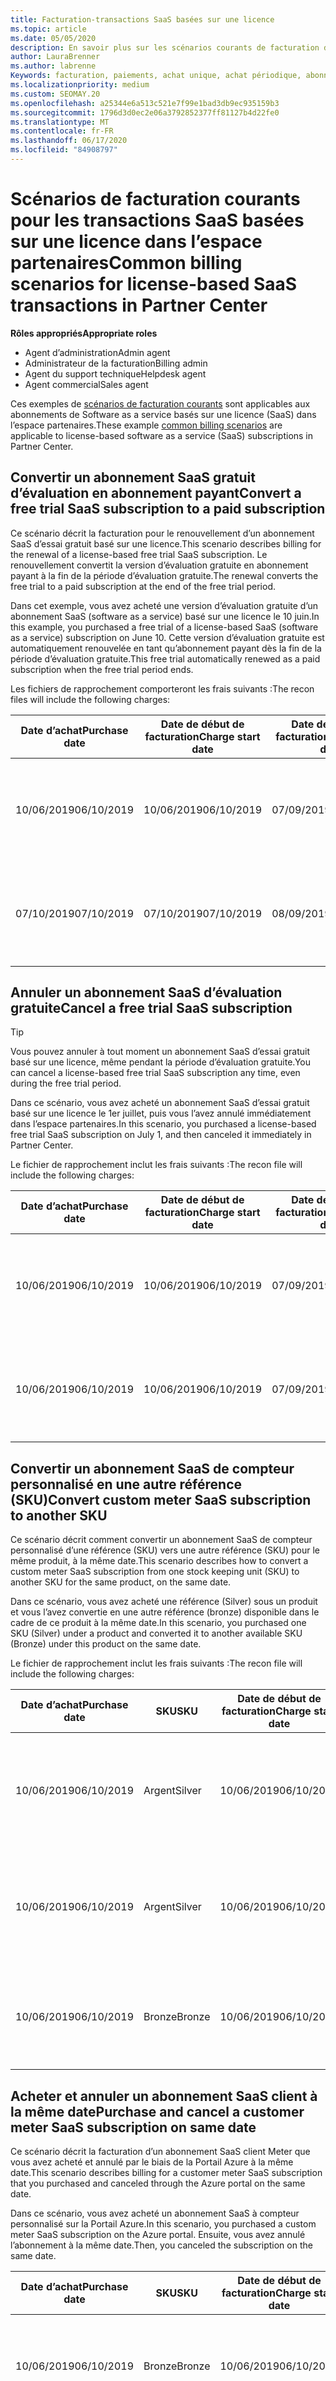 ```yaml
---
title: Facturation-transactions SaaS basées sur une licence
ms.topic: article
ms.date: 05/05/2020
description: En savoir plus sur les scénarios courants de facturation dans l’espace partenaires pour les transactions SaaS basées sur une licence.
author: LauraBrenner
ms.author: labrenne
Keywords: facturation, paiements, achat unique, achat périodique, abonnements, sièges
ms.localizationpriority: medium
ms.custom: SEOMAY.20
ms.openlocfilehash: a25344e6a513c521e7f99e1bad3db9ec935159b3
ms.sourcegitcommit: 1796d3d0ec2e06a3792852377ff81127b4d22fe0
ms.translationtype: MT
ms.contentlocale: fr-FR
ms.lasthandoff: 06/17/2020
ms.locfileid: "84908797"
---
```

# <a name="common-billing-scenarios-for-license-based-saas-transactions-in-partner-center"></a><span data-ttu-id="9de91-104">Scénarios de facturation courants pour les transactions SaaS basées sur une licence dans l’espace partenaires</span><span class="sxs-lookup"><span data-stu-id="9de91-104">Common billing scenarios for license-based SaaS transactions in Partner Center</span></span>

<span data-ttu-id="9de91-105">**Rôles appropriés**</span><span class="sxs-lookup"><span data-stu-id="9de91-105">**Appropriate roles**</span></span>

- <span data-ttu-id="9de91-106">Agent d’administration</span><span class="sxs-lookup"><span data-stu-id="9de91-106">Admin agent</span></span>
- <span data-ttu-id="9de91-107">Administrateur de la facturation</span><span class="sxs-lookup"><span data-stu-id="9de91-107">Billing admin</span></span>
- <span data-ttu-id="9de91-108">Agent du support technique</span><span class="sxs-lookup"><span data-stu-id="9de91-108">Helpdesk agent</span></span>
- <span data-ttu-id="9de91-109">Agent commercial</span><span class="sxs-lookup"><span data-stu-id="9de91-109">Sales agent</span></span>


<span data-ttu-id="9de91-110">Ces exemples de [scénarios de facturation courants](common-billing-scenarios.md) sont applicables aux abonnements de Software as a service basés sur une licence (SaaS) dans l’espace partenaires.</span><span class="sxs-lookup"><span data-stu-id="9de91-110">These example [common billing scenarios](common-billing-scenarios.md) are applicable to license-based software as a service (SaaS) subscriptions in Partner Center.</span></span>

## <a name="convert-a-free-trial-saas-subscription-to-a-paid-subscription"></a><span data-ttu-id="9de91-111">Convertir un abonnement SaaS gratuit d’évaluation en abonnement payant</span><span class="sxs-lookup"><span data-stu-id="9de91-111">Convert a free trial SaaS subscription to a paid subscription</span></span>

<span data-ttu-id="9de91-112">Ce scénario décrit la facturation pour le renouvellement d’un abonnement SaaS d’essai gratuit basé sur une licence.</span><span class="sxs-lookup"><span data-stu-id="9de91-112">This scenario describes billing for the renewal of a license-based free trial SaaS subscription.</span></span> <span data-ttu-id="9de91-113">Le renouvellement convertit la version d’évaluation gratuite en abonnement payant à la fin de la période d’évaluation gratuite.</span><span class="sxs-lookup"><span data-stu-id="9de91-113">The renewal converts the free trial to a paid subscription at the end of the free trial period.</span></span>

<span data-ttu-id="9de91-114">Dans cet exemple, vous avez acheté une version d’évaluation gratuite d’un abonnement SaaS (software as a service) basé sur une licence le 10 juin.</span><span class="sxs-lookup"><span data-stu-id="9de91-114">In this example, you purchased a free trial of a license-based SaaS (software as a service) subscription on June 10.</span></span> <span data-ttu-id="9de91-115">Cette version d’évaluation gratuite est automatiquement renouvelée en tant qu’abonnement payant dès la fin de la période d’évaluation gratuite.</span><span class="sxs-lookup"><span data-stu-id="9de91-115">This free trial automatically renewed as a paid subscription when the free trial period ends.</span></span>

<span data-ttu-id="9de91-116">Les fichiers de rapprochement comporteront les frais suivants :</span><span class="sxs-lookup"><span data-stu-id="9de91-116">The recon files will include the following charges:</span></span>

| <span data-ttu-id="9de91-117">Date d’achat</span><span class="sxs-lookup"><span data-stu-id="9de91-117">Purchase date</span></span> | <span data-ttu-id="9de91-118">Date de début de facturation</span><span class="sxs-lookup"><span data-stu-id="9de91-118">Charge start date</span></span> | <span data-ttu-id="9de91-119">Date de fin de la facturation</span><span class="sxs-lookup"><span data-stu-id="9de91-119">Charge end date</span></span> | <span data-ttu-id="9de91-120">Prix unitaire</span><span class="sxs-lookup"><span data-stu-id="9de91-120">Unit price</span></span> | <span data-ttu-id="9de91-121">Quantité unitaire</span><span class="sxs-lookup"><span data-stu-id="9de91-121">Unit quantity</span></span> | <span data-ttu-id="9de91-122">Montant total</span><span class="sxs-lookup"><span data-stu-id="9de91-122">Total amount</span></span> | <span data-ttu-id="9de91-123">Type de dépense</span><span class="sxs-lookup"><span data-stu-id="9de91-123">Charge type</span></span> | <span data-ttu-id="9de91-124">Description de l’abonnement</span><span class="sxs-lookup"><span data-stu-id="9de91-124">Subscription description</span></span> |
| ------------- | ----------------- | --------------- | ---------- | ------------- | ------------ | ----------- | ----------------- |
| <span data-ttu-id="9de91-125">10/06/2019</span><span class="sxs-lookup"><span data-stu-id="9de91-125">06/10/2019</span></span> | <span data-ttu-id="9de91-126">10/06/2019</span><span class="sxs-lookup"><span data-stu-id="9de91-126">06/10/2019</span></span> | <span data-ttu-id="9de91-127">07/09/2019</span><span class="sxs-lookup"><span data-stu-id="9de91-127">07/09/2019</span></span> | <span data-ttu-id="9de91-128">0 $</span><span class="sxs-lookup"><span data-stu-id="9de91-128">$0</span></span> | <span data-ttu-id="9de91-129">1</span><span class="sxs-lookup"><span data-stu-id="9de91-129">1</span></span> | <span data-ttu-id="9de91-130">0 $</span><span class="sxs-lookup"><span data-stu-id="9de91-130">$0</span></span> | <span data-ttu-id="9de91-131">Nouveau</span><span class="sxs-lookup"><span data-stu-id="9de91-131">New</span></span> | <span data-ttu-id="9de91-132">Essai gratuit</span><span class="sxs-lookup"><span data-stu-id="9de91-132">Free trial</span></span> |
| <span data-ttu-id="9de91-133">07/10/2019</span><span class="sxs-lookup"><span data-stu-id="9de91-133">07/10/2019</span></span> | <span data-ttu-id="9de91-134">07/10/2019</span><span class="sxs-lookup"><span data-stu-id="9de91-134">07/10/2019</span></span> | <span data-ttu-id="9de91-135">08/09/2019</span><span class="sxs-lookup"><span data-stu-id="9de91-135">08/09/2019</span></span> | <span data-ttu-id="9de91-136">2 $</span><span class="sxs-lookup"><span data-stu-id="9de91-136">$2</span></span> | <span data-ttu-id="9de91-137">1</span><span class="sxs-lookup"><span data-stu-id="9de91-137">1</span></span> | <span data-ttu-id="9de91-138">2 $</span><span class="sxs-lookup"><span data-stu-id="9de91-138">$2</span></span> | <span data-ttu-id="9de91-139">Renouveler</span><span class="sxs-lookup"><span data-stu-id="9de91-139">Renew</span></span> | <span data-ttu-id="9de91-140">Abonnement payant</span><span class="sxs-lookup"><span data-stu-id="9de91-140">Paid subscription</span></span> |

## <a name="cancel-a-free-trial-saas-subscription"></a><span data-ttu-id="9de91-141">Annuler un abonnement SaaS d’évaluation gratuite</span><span class="sxs-lookup"><span data-stu-id="9de91-141">Cancel a free trial SaaS subscription</span></span>

> [!TIP]
> <span data-ttu-id="9de91-142">Vous pouvez annuler à tout moment un abonnement SaaS d’essai gratuit basé sur une licence, même pendant la période d’évaluation gratuite.</span><span class="sxs-lookup"><span data-stu-id="9de91-142">You can cancel a license-based free trial SaaS subscription any time, even during the free trial period.</span></span>

<span data-ttu-id="9de91-143">Dans ce scénario, vous avez acheté un abonnement SaaS d’essai gratuit basé sur une licence le 1er juillet, puis vous l’avez annulé immédiatement dans l’espace partenaires.</span><span class="sxs-lookup"><span data-stu-id="9de91-143">In this scenario, you purchased a license-based free trial SaaS subscription on July 1, and then canceled it immediately in Partner Center.</span></span>

<span data-ttu-id="9de91-144">Le fichier de rapprochement inclut les frais suivants :</span><span class="sxs-lookup"><span data-stu-id="9de91-144">The recon file will include the following charges:</span></span>

| <span data-ttu-id="9de91-145">Date d’achat</span><span class="sxs-lookup"><span data-stu-id="9de91-145">Purchase date</span></span> | <span data-ttu-id="9de91-146">Date de début de facturation</span><span class="sxs-lookup"><span data-stu-id="9de91-146">Charge start date</span></span> | <span data-ttu-id="9de91-147">Date de fin de la facturation</span><span class="sxs-lookup"><span data-stu-id="9de91-147">Charge end date</span></span> | <span data-ttu-id="9de91-148">Prix unitaire</span><span class="sxs-lookup"><span data-stu-id="9de91-148">Unit price</span></span> | <span data-ttu-id="9de91-149">Quantité unitaire</span><span class="sxs-lookup"><span data-stu-id="9de91-149">Unit quantity</span></span> | <span data-ttu-id="9de91-150">Montant total</span><span class="sxs-lookup"><span data-stu-id="9de91-150">Total amount</span></span> | <span data-ttu-id="9de91-151">Type de dépense</span><span class="sxs-lookup"><span data-stu-id="9de91-151">Charge type</span></span> | <span data-ttu-id="9de91-152">Description de l’abonnement</span><span class="sxs-lookup"><span data-stu-id="9de91-152">Subscription description</span></span> |
| ------------- | ----------------- | --------------- | ---------- | ------------- | ------------ | ----------- | ----------------- |
| <span data-ttu-id="9de91-153">10/06/2019</span><span class="sxs-lookup"><span data-stu-id="9de91-153">06/10/2019</span></span> | <span data-ttu-id="9de91-154">10/06/2019</span><span class="sxs-lookup"><span data-stu-id="9de91-154">06/10/2019</span></span> | <span data-ttu-id="9de91-155">07/09/2019</span><span class="sxs-lookup"><span data-stu-id="9de91-155">07/09/2019</span></span> | <span data-ttu-id="9de91-156">0 $</span><span class="sxs-lookup"><span data-stu-id="9de91-156">$0</span></span> | <span data-ttu-id="9de91-157">11</span><span class="sxs-lookup"><span data-stu-id="9de91-157">11</span></span> | <span data-ttu-id="9de91-158">0 $</span><span class="sxs-lookup"><span data-stu-id="9de91-158">$0</span></span> | <span data-ttu-id="9de91-159">Nouveau</span><span class="sxs-lookup"><span data-stu-id="9de91-159">New</span></span> | <span data-ttu-id="9de91-160">Essai gratuit</span><span class="sxs-lookup"><span data-stu-id="9de91-160">Free trial</span></span> |
| <span data-ttu-id="9de91-161">10/06/2019</span><span class="sxs-lookup"><span data-stu-id="9de91-161">06/10/2019</span></span> | <span data-ttu-id="9de91-162">10/06/2019</span><span class="sxs-lookup"><span data-stu-id="9de91-162">06/10/2019</span></span> | <span data-ttu-id="9de91-163">07/09/2019</span><span class="sxs-lookup"><span data-stu-id="9de91-163">07/09/2019</span></span> | <span data-ttu-id="9de91-164">0 $</span><span class="sxs-lookup"><span data-stu-id="9de91-164">$0</span></span> | <span data-ttu-id="9de91-165">11</span><span class="sxs-lookup"><span data-stu-id="9de91-165">11</span></span> | <span data-ttu-id="9de91-166">0 $</span><span class="sxs-lookup"><span data-stu-id="9de91-166">$0</span></span> | <span data-ttu-id="9de91-167">Annuler</span><span class="sxs-lookup"><span data-stu-id="9de91-167">Cancel</span></span> | <span data-ttu-id="9de91-168">Essai gratuit</span><span class="sxs-lookup"><span data-stu-id="9de91-168">Free trial</span></span> |

## <a name="convert-custom-meter-saas-subscription-to-another-sku"></a><span data-ttu-id="9de91-169">Convertir un abonnement SaaS de compteur personnalisé en une autre référence (SKU)</span><span class="sxs-lookup"><span data-stu-id="9de91-169">Convert custom meter SaaS subscription to another SKU</span></span>

<span data-ttu-id="9de91-170">Ce scénario décrit comment convertir un abonnement SaaS de compteur personnalisé d’une référence (SKU) vers une autre référence (SKU) pour le même produit, à la même date.</span><span class="sxs-lookup"><span data-stu-id="9de91-170">This scenario describes how to convert a custom meter SaaS subscription from one stock keeping unit (SKU) to another SKU for the same product, on the same date.</span></span>

<span data-ttu-id="9de91-171">Dans ce scénario, vous avez acheté une référence (Silver) sous un produit et vous l’avez convertie en une autre référence (bronze) disponible dans le cadre de ce produit à la même date.</span><span class="sxs-lookup"><span data-stu-id="9de91-171">In this scenario, you purchased one SKU (Silver) under a product and converted it to another available SKU (Bronze) under this product on the same date.</span></span>

<span data-ttu-id="9de91-172">Le fichier de rapprochement inclut les frais suivants :</span><span class="sxs-lookup"><span data-stu-id="9de91-172">The recon file will include the following charges:</span></span>

| <span data-ttu-id="9de91-173">Date d’achat</span><span class="sxs-lookup"><span data-stu-id="9de91-173">Purchase date</span></span> | <span data-ttu-id="9de91-174">SKU</span><span class="sxs-lookup"><span data-stu-id="9de91-174">SKU</span></span> | <span data-ttu-id="9de91-175">Date de début de facturation</span><span class="sxs-lookup"><span data-stu-id="9de91-175">Charge start date</span></span> | <span data-ttu-id="9de91-176">Date de fin de la facturation</span><span class="sxs-lookup"><span data-stu-id="9de91-176">Charge end date</span></span> | <span data-ttu-id="9de91-177">Prix unitaire</span><span class="sxs-lookup"><span data-stu-id="9de91-177">Unit price</span></span> | <span data-ttu-id="9de91-178">Quantité unitaire</span><span class="sxs-lookup"><span data-stu-id="9de91-178">Unit quantity</span></span> | <span data-ttu-id="9de91-179">Montant total</span><span class="sxs-lookup"><span data-stu-id="9de91-179">Total amount</span></span> | <span data-ttu-id="9de91-180">Type de dépense</span><span class="sxs-lookup"><span data-stu-id="9de91-180">Charge type</span></span> | <span data-ttu-id="9de91-181">Description de l’abonnement</span><span class="sxs-lookup"><span data-stu-id="9de91-181">Subscription description</span></span> |
| ------------- | ----------------- | ----------------- | --------------- | ---------- | ------------- | ------------ | ----------- | ----------------- |
| <span data-ttu-id="9de91-182">10/06/2019</span><span class="sxs-lookup"><span data-stu-id="9de91-182">06/10/2019</span></span> | <span data-ttu-id="9de91-183">Argent</span><span class="sxs-lookup"><span data-stu-id="9de91-183">Silver</span></span> | <span data-ttu-id="9de91-184">10/06/2019</span><span class="sxs-lookup"><span data-stu-id="9de91-184">06/10/2019</span></span> | <span data-ttu-id="9de91-185">10/06/2019</span><span class="sxs-lookup"><span data-stu-id="9de91-185">06/10/2019</span></span> | <span data-ttu-id="9de91-186">20 $</span><span class="sxs-lookup"><span data-stu-id="9de91-186">$20</span></span> | <span data-ttu-id="9de91-187">1</span><span class="sxs-lookup"><span data-stu-id="9de91-187">1</span></span> | <span data-ttu-id="9de91-188">20 $</span><span class="sxs-lookup"><span data-stu-id="9de91-188">$20</span></span> | <span data-ttu-id="9de91-189">Nouveau</span><span class="sxs-lookup"><span data-stu-id="9de91-189">New</span></span> | <span data-ttu-id="9de91-190">Abonnement SaaS à compteur personnalisé</span><span class="sxs-lookup"><span data-stu-id="9de91-190">Custom meter SaaS subscription</span></span> |
| <span data-ttu-id="9de91-191">10/06/2019</span><span class="sxs-lookup"><span data-stu-id="9de91-191">06/10/2019</span></span> | <span data-ttu-id="9de91-192">Argent</span><span class="sxs-lookup"><span data-stu-id="9de91-192">Silver</span></span> | <span data-ttu-id="9de91-193">10/06/2019</span><span class="sxs-lookup"><span data-stu-id="9de91-193">06/10/2019</span></span> | <span data-ttu-id="9de91-194">10/06/2019</span><span class="sxs-lookup"><span data-stu-id="9de91-194">06/10/2019</span></span> | <span data-ttu-id="9de91-195">20 $</span><span class="sxs-lookup"><span data-stu-id="9de91-195">$20</span></span> | <span data-ttu-id="9de91-196">1</span><span class="sxs-lookup"><span data-stu-id="9de91-196">1</span></span> | <span data-ttu-id="9de91-197">-$20</span><span class="sxs-lookup"><span data-stu-id="9de91-197">-$20</span></span> | <span data-ttu-id="9de91-198">Convertir</span><span class="sxs-lookup"><span data-stu-id="9de91-198">Convert</span></span> | <span data-ttu-id="9de91-199">Facture au prorata pour l’abonnement SaaS du compteur personnalisé</span><span class="sxs-lookup"><span data-stu-id="9de91-199">Prorated rebill for custom meter SaaS subscription</span></span> |
| <span data-ttu-id="9de91-200">10/06/2019</span><span class="sxs-lookup"><span data-stu-id="9de91-200">06/10/2019</span></span> | <span data-ttu-id="9de91-201">Bronze</span><span class="sxs-lookup"><span data-stu-id="9de91-201">Bronze</span></span> | <span data-ttu-id="9de91-202">10/06/2019</span><span class="sxs-lookup"><span data-stu-id="9de91-202">06/10/2019</span></span> | <span data-ttu-id="9de91-203">10/06/2019</span><span class="sxs-lookup"><span data-stu-id="9de91-203">06/10/2019</span></span> | <span data-ttu-id="9de91-204">$10</span><span class="sxs-lookup"><span data-stu-id="9de91-204">$10</span></span> | <span data-ttu-id="9de91-205">1</span><span class="sxs-lookup"><span data-stu-id="9de91-205">1</span></span> | <span data-ttu-id="9de91-206">$10</span><span class="sxs-lookup"><span data-stu-id="9de91-206">$10</span></span> | <span data-ttu-id="9de91-207">Convertir</span><span class="sxs-lookup"><span data-stu-id="9de91-207">Convert</span></span> | <span data-ttu-id="9de91-208">Abonnement SaaS à compteur personnalisé</span><span class="sxs-lookup"><span data-stu-id="9de91-208">Custom meter SaaS subscription</span></span> |

## <a name="purchase-and-cancel-a-customer-meter-saas-subscription-on-same-date"></a><span data-ttu-id="9de91-209">Acheter et annuler un abonnement SaaS client à la même date</span><span class="sxs-lookup"><span data-stu-id="9de91-209">Purchase and cancel a customer meter SaaS subscription on same date</span></span>

<span data-ttu-id="9de91-210">Ce scénario décrit la facturation d’un abonnement SaaS client Meter que vous avez acheté et annulé par le biais de la Portail Azure à la même date.</span><span class="sxs-lookup"><span data-stu-id="9de91-210">This scenario describes billing for a customer meter SaaS subscription that you purchased and canceled through the Azure portal on the same date.</span></span>

<span data-ttu-id="9de91-211">Dans ce scénario, vous avez acheté un abonnement SaaS à compteur personnalisé sur la Portail Azure.</span><span class="sxs-lookup"><span data-stu-id="9de91-211">In this scenario, you purchased a custom meter SaaS subscription on the Azure portal.</span></span> <span data-ttu-id="9de91-212">Ensuite, vous avez annulé l’abonnement à la même date.</span><span class="sxs-lookup"><span data-stu-id="9de91-212">Then, you canceled the subscription on the same date.</span></span>

| <span data-ttu-id="9de91-213">Date d’achat</span><span class="sxs-lookup"><span data-stu-id="9de91-213">Purchase date</span></span> | <span data-ttu-id="9de91-214">SKU</span><span class="sxs-lookup"><span data-stu-id="9de91-214">SKU</span></span> | <span data-ttu-id="9de91-215">Date de début de facturation</span><span class="sxs-lookup"><span data-stu-id="9de91-215">Charge start date</span></span> | <span data-ttu-id="9de91-216">Date de fin de la facturation</span><span class="sxs-lookup"><span data-stu-id="9de91-216">Charge end date</span></span> | <span data-ttu-id="9de91-217">Prix unitaire</span><span class="sxs-lookup"><span data-stu-id="9de91-217">Unit price</span></span> | <span data-ttu-id="9de91-218">Quantité unitaire</span><span class="sxs-lookup"><span data-stu-id="9de91-218">Unit quantity</span></span> | <span data-ttu-id="9de91-219">Montant total</span><span class="sxs-lookup"><span data-stu-id="9de91-219">Total amount</span></span> | <span data-ttu-id="9de91-220">Type de dépense</span><span class="sxs-lookup"><span data-stu-id="9de91-220">Charge type</span></span> | <span data-ttu-id="9de91-221">Description de l’abonnement</span><span class="sxs-lookup"><span data-stu-id="9de91-221">Subscription description</span></span> |
| ------------- | ------------- |----------------- | --------------- | ---------- | ------------- | ------------ | ----------- | ----------------- |
| <span data-ttu-id="9de91-222">10/06/2019</span><span class="sxs-lookup"><span data-stu-id="9de91-222">06/10/2019</span></span> | <span data-ttu-id="9de91-223">Bronze</span><span class="sxs-lookup"><span data-stu-id="9de91-223">Bronze</span></span> | <span data-ttu-id="9de91-224">10/06/2019</span><span class="sxs-lookup"><span data-stu-id="9de91-224">06/10/2019</span></span> | <span data-ttu-id="9de91-225">10/06/2019</span><span class="sxs-lookup"><span data-stu-id="9de91-225">06/10/2019</span></span> | <span data-ttu-id="9de91-226">$10</span><span class="sxs-lookup"><span data-stu-id="9de91-226">$10</span></span> | <span data-ttu-id="9de91-227">1</span><span class="sxs-lookup"><span data-stu-id="9de91-227">1</span></span> | <span data-ttu-id="9de91-228">$10</span><span class="sxs-lookup"><span data-stu-id="9de91-228">$10</span></span> | <span data-ttu-id="9de91-229">Nouveau</span><span class="sxs-lookup"><span data-stu-id="9de91-229">New</span></span> | <span data-ttu-id="9de91-230">Abonnement SaaS à compteur personnalisé</span><span class="sxs-lookup"><span data-stu-id="9de91-230">Custom meter SaaS subscription</span></span> |
| <span data-ttu-id="9de91-231">10/06/2019</span><span class="sxs-lookup"><span data-stu-id="9de91-231">06/10/2019</span></span> | <span data-ttu-id="9de91-232">Bronze</span><span class="sxs-lookup"><span data-stu-id="9de91-232">Bronze</span></span> | <span data-ttu-id="9de91-233">10/06/2019</span><span class="sxs-lookup"><span data-stu-id="9de91-233">06/10/2019</span></span> | <span data-ttu-id="9de91-234">10/06/2019</span><span class="sxs-lookup"><span data-stu-id="9de91-234">06/10/2019</span></span> | <span data-ttu-id="9de91-235">$10</span><span class="sxs-lookup"><span data-stu-id="9de91-235">$10</span></span> | <span data-ttu-id="9de91-236">1</span><span class="sxs-lookup"><span data-stu-id="9de91-236">1</span></span> | <span data-ttu-id="9de91-237">-$10</span><span class="sxs-lookup"><span data-stu-id="9de91-237">-$10</span></span> | <span data-ttu-id="9de91-238">CancelImmediate</span><span class="sxs-lookup"><span data-stu-id="9de91-238">CancelImmediate</span></span> | <span data-ttu-id="9de91-239">Abonnement SaaS à compteur personnalisé</span><span class="sxs-lookup"><span data-stu-id="9de91-239">Custom meter SaaS subscription</span></span> |
